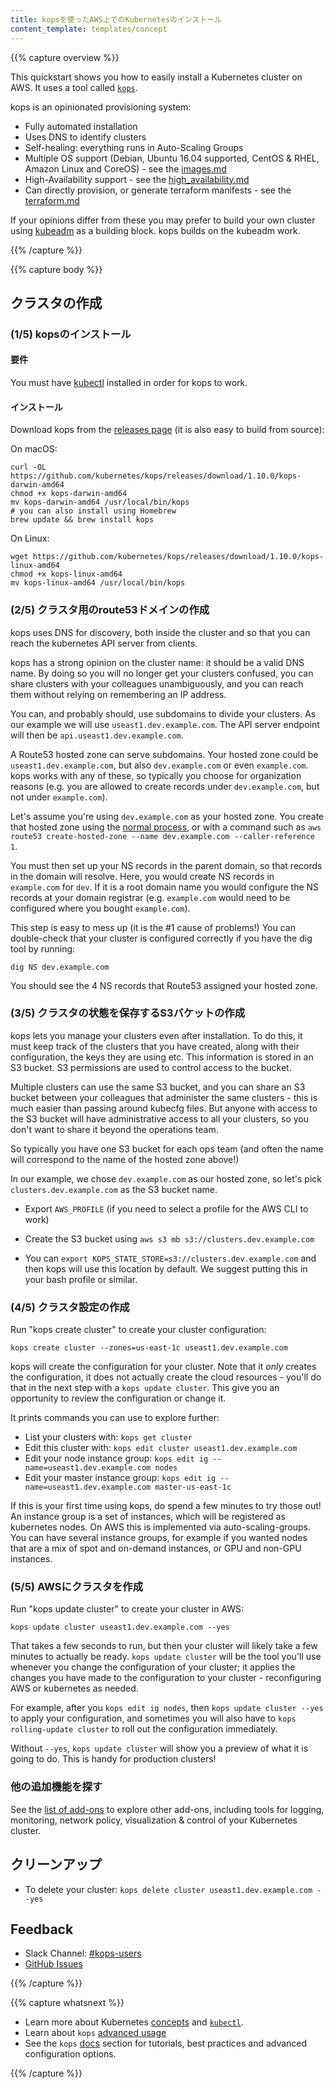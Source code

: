 ```yaml
---
title: kopsを使ったAWS上でのKubernetesのインストール
content_template: templates/concept
---
```


{{% capture overview %}}

This quickstart shows you how to easily install a Kubernetes cluster on AWS.
It uses a tool called [`kops`](https://github.com/kubernetes/kops).

kops is an opinionated provisioning system:

* Fully automated installation
* Uses DNS to identify clusters
* Self-healing: everything runs in Auto-Scaling Groups
* Multiple OS support (Debian, Ubuntu 16.04 supported, CentOS & RHEL, Amazon Linux and CoreOS) - see the [images.md](https://github.com/kubernetes/kops/blob/master/docs/images.md)
* High-Availability support - see the [high_availability.md](https://github.com/kubernetes/kops/blob/master/docs/high_availability.md)
* Can directly provision, or generate terraform manifests - see the [terraform.md](https://github.com/kubernetes/kops/blob/master/docs/terraform.md)

If your opinions differ from these you may prefer to build your own cluster using [kubeadm](/docs/admin/kubeadm/) as
a building block.  kops builds on the kubeadm work.

{{% /capture %}}

{{% capture body %}}

## クラスタの作成

### (1/5) kopsのインストール

#### 要件

You must have [kubectl](/docs/tasks/tools/install-kubectl/) installed in order for kops to work.

#### インストール

Download kops from the [releases page](https://github.com/kubernetes/kops/releases) (it is also easy to build from source):

On macOS:

```shell
curl -OL https://github.com/kubernetes/kops/releases/download/1.10.0/kops-darwin-amd64
chmod +x kops-darwin-amd64
mv kops-darwin-amd64 /usr/local/bin/kops
# you can also install using Homebrew
brew update && brew install kops
```

On Linux:

```shell
wget https://github.com/kubernetes/kops/releases/download/1.10.0/kops-linux-amd64
chmod +x kops-linux-amd64
mv kops-linux-amd64 /usr/local/bin/kops
```

### (2/5) クラスタ用のroute53ドメインの作成

kops uses DNS for discovery, both inside the cluster and so that you can reach the kubernetes API server
from clients.

kops has a strong opinion on the cluster name: it should be a valid DNS name.  By doing so you will
no longer get your clusters confused, you can share clusters with your colleagues unambiguously,
and you can reach them without relying on remembering an IP address.

You can, and probably should, use subdomains to divide your clusters.  As our example we will use
`useast1.dev.example.com`.  The API server endpoint will then be `api.useast1.dev.example.com`.

A Route53 hosted zone can serve subdomains.  Your hosted zone could be `useast1.dev.example.com`,
but also `dev.example.com` or even `example.com`.  kops works with any of these, so typically
you choose for organization reasons (e.g. you are allowed to create records under `dev.example.com`,
but not under `example.com`).

Let's assume you're using `dev.example.com` as your hosted zone.  You create that hosted zone using
the [normal process](http://docs.aws.amazon.com/Route53/latest/DeveloperGuide/CreatingNewSubdomain.html), or
with a command such as `aws route53 create-hosted-zone --name dev.example.com --caller-reference 1`.

You must then set up your NS records in the parent domain, so that records in the domain will resolve.  Here,
you would create NS records in `example.com` for `dev`.  If it is a root domain name you would configure the NS
records at your domain registrar (e.g. `example.com` would need to be configured where you bought `example.com`).

This step is easy to mess up (it is the #1 cause of problems!)  You can double-check that
your cluster is configured correctly if you have the dig tool by running:

`dig NS dev.example.com`

You should see the 4 NS records that Route53 assigned your hosted zone.

### (3/5) クラスタの状態を保存するS3バケットの作成

kops lets you manage your clusters even after installation.  To do this, it must keep track of the clusters
that you have created, along with their configuration, the keys they are using etc.  This information is stored
in an S3 bucket.  S3 permissions are used to control access to the bucket.

Multiple clusters can use the same S3 bucket, and you can share an S3 bucket between your colleagues that
administer the same clusters - this is much easier than passing around kubecfg files.  But anyone with access
to the S3 bucket will have administrative access to all your clusters, so you don't want to share it beyond
the operations team.

So typically you have one S3 bucket for each ops team (and often the name will correspond
to the name of the hosted zone above!)

In our example, we chose `dev.example.com` as our hosted zone, so let's pick `clusters.dev.example.com` as
the S3 bucket name.

* Export `AWS_PROFILE` (if you need to select a profile for the AWS CLI to work)

* Create the S3 bucket using `aws s3 mb s3://clusters.dev.example.com`

* You can `export KOPS_STATE_STORE=s3://clusters.dev.example.com` and then kops will use this location by default.
   We suggest putting this in your bash profile or similar.


### (4/5) クラスタ設定の作成

Run "kops create cluster" to create your cluster configuration:

`kops create cluster --zones=us-east-1c useast1.dev.example.com`

kops will create the configuration for your cluster.  Note that it _only_ creates the configuration, it does
not actually create the cloud resources - you'll do that in the next step with a `kops update cluster`.  This
give you an opportunity to review the configuration or change it.

It prints commands you can use to explore further:

* List your clusters with: `kops get cluster`
* Edit this cluster with: `kops edit cluster useast1.dev.example.com`
* Edit your node instance group: `kops edit ig --name=useast1.dev.example.com nodes`
* Edit your master instance group: `kops edit ig --name=useast1.dev.example.com master-us-east-1c`

If this is your first time using kops, do spend a few minutes to try those out!  An instance group is a
set of instances, which will be registered as kubernetes nodes.  On AWS this is implemented via auto-scaling-groups.
You can have several instance groups, for example if you wanted nodes that are a mix of spot and on-demand instances, or
GPU and non-GPU instances.


### (5/5) AWSにクラスタを作成

Run "kops update cluster" to create your cluster in AWS:

`kops update cluster useast1.dev.example.com --yes`

That takes a few seconds to run, but then your cluster will likely take a few minutes to actually be ready.
`kops update cluster` will be the tool you'll use whenever you change the configuration of your cluster; it
applies the changes you have made to the configuration to your cluster - reconfiguring AWS or kubernetes as needed.

For example, after you `kops edit ig nodes`, then `kops update cluster --yes` to apply your configuration, and
sometimes you will also have to `kops rolling-update cluster` to roll out the configuration immediately.

Without `--yes`, `kops update cluster` will show you a preview of what it is going to do.  This is handy
for production clusters!

### 他の追加機能を探す

See the [list of add-ons](/docs/concepts/cluster-administration/addons/) to explore other add-ons, including tools for logging, monitoring, network policy, visualization &amp; control of your Kubernetes cluster.

## クリーンアップ

* To delete your cluster: `kops delete cluster useast1.dev.example.com --yes`

## Feedback

* Slack Channel: [#kops-users](https://kubernetes.slack.com/messages/kops-users/)
* [GitHub Issues](https://github.com/kubernetes/kops/issues)

{{% /capture %}}

{{% capture whatsnext %}}

* Learn more about Kubernetes [concepts](/docs/concepts/) and [`kubectl`](/docs/user-guide/kubectl-overview/).
* Learn about `kops` [advanced usage](https://github.com/kubernetes/kops)
* See the `kops` [docs](https://github.com/kubernetes/kops) section for tutorials, best practices and advanced configuration options.

{{% /capture %}}
